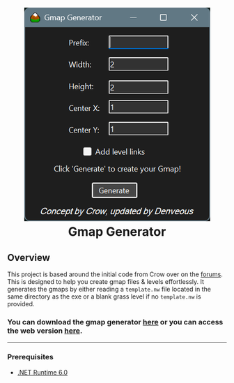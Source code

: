 <h1 align="center">
  <br>
  <img src="gmapgen.png" alt=""></a>
  <br>
  <b>Gmap Generator</b>
  <br>
</h1>

## Overview
This project is based around the initial code from Crow over on the [forums](https://forums.graalonline.com/forums/showthread.php?t=85656). This is designed to help you create gmap files & levels effortlessly. It generates the gmaps by either reading a `template.nw` file located in the same directory as the exe or a blank grass level if no `template.nw` is provided.

### You can download the gmap generator [here](https://github.com/Denveous/gmapgenerator/releases/download/winx64/GmapGenerator.exe) or you can access the web version [here](https://denveous.github.io/gmapgenerator/).

---

### Prerequisites

- [.NET Runtime 6.0](https://builds.dotnet.microsoft.com/dotnet/WindowsDesktop/6.0.36/windowsdesktop-runtime-6.0.36-win-x64.exe)


